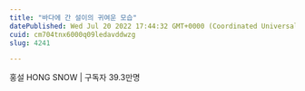 ```yaml
---
title: "바다에 간 설이의 귀여운 모습"
datePublished: Wed Jul 20 2022 17:44:32 GMT+0000 (Coordinated Universal Time)
cuid: cm704tnx6000q09ledavddwzg
slug: 4241

---
```



홍설 HONG SNOW | 구독자 39.3만명